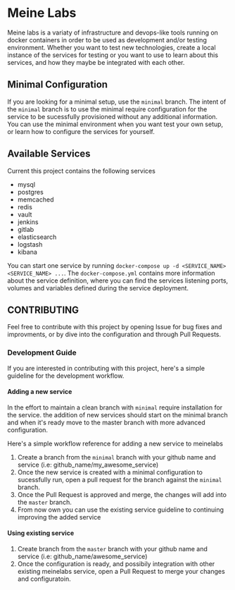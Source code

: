 # Meine Labs

Meine labs is a variaty of infrastructure and devops-like tools running on
docker containers in order to be used as development and/or testing environment.
Whether you want to test new technologies, create a local instance of the services for
testing or you want to use to learn about this services, and how they maybe be
integrated with each other.

## Minimal Configuration

If you are looking for a minimal setup, use the `minimal` branch. The intent of
the `minimal` branch is to use the minimal require configuration for the service
to be sucessfully provisioned without any additional information. You can use the
minimal environment when you want test your own setup, or learn how to configure
the services for yourself.

## Available Services

Current this project contains the following services

- mysql
- postgres
- memcached
- redis
- vault
- jenkins
- gitlab
- elasticsearch
- logstash
- kibana

You can start one service by running `docker-compose up -d <SERVICE_NAME> <SERVICE_NAME> ...`.
The `docker-compose.yml` contains more information about the service definition, where you
can find the services listening ports, volumes and variables defined during the service
deployment.

## CONTRIBUTING

Feel free to contribute with this project by opening Issue for bug fixes and improvments, or by
dive into the configuration and through Pull Requests. 

### Development Guide

If you are interested in contributing with this project, here's a simple guideline for the development
workflow. 

#### Adding a new service

In the effort to maintain a clean branch with `minimal` require installation for the service. the addition
of new services should start on the minimal branch and when it's ready move to the master branch with more
advanced configuration.

Here's a simple workflow reference for adding a new service to meinelabs

1. Create a branch from the `minimal` branch with your github name and service (i.e: github_name/my_awesome_service) 
2. Once the new service is created with a minimal configuration to sucessfully run, open a pull request for the branch
   against the `minimal` branch.
3. Once the Pull Request is approved and merge, the changes will add into the `master` branch. 
4. From now own you can use the existing service guideline to continuing improving the added service

#### Using existing service

1. Create branch from the `master` branch with your github name and service (i.e: github_name/awesome_service)
2. Once the configuration is ready, and possibily integration with other existing meinelabs service, open a Pull Request
   to merge your changes and configuratoin.


